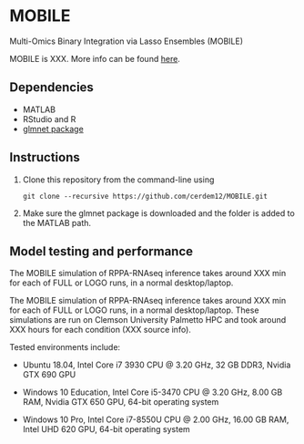 # MOBILE
Multi-Omics Binary Integration via Lasso Ensembles (MOBILE)

MOBILE is XXX. More info can be found [here](https://www.birtwistlelab.com/).

## Dependencies

- MATLAB
- RStudio and R
- [glmnet package](https://hastie.su.domains/glmnet_matlab/download.html)

## Instructions

1. Clone this repository from the command-line using 

    `git clone --recursive https://github.com/cerdem12/MOBILE.git`

2. Make sure the glmnet package is downloaded and the folder is added to the MATLAB path.

## Model testing and performance

The MOBILE simulation of RPPA-RNAseq inference takes around XXX min for each of FULL or LOGO runs, in a normal desktop/laptop. 

The MOBILE simulation of RPPA-RNAseq inference takes around XXX min for each of FULL or LOGO runs, in a normal desktop/laptop. These simulations are run on Clemson University Palmetto HPC and took around XXX hours for each condition (XXX source info). 

Tested environments include: 

- Ubuntu 18.04, Intel Core i7 3930 CPU @ 3.20 GHz, 32 GB DDR3, Nvidia GTX 690 GPU
    
- Windows 10 Education, Intel Core i5-3470 CPU @ 3.20 GHz, 8.00 GB RAM, Nvidia GTX 650 GPU, 64-bit operating system
    
- Windows 10 Pro, Intel Core i7-8550U CPU @ 2.00 GHz, 16.00 GB RAM, Intel UHD 620 GPU, 64-bit operating system
